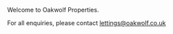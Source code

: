Welcome to Oakwolf Properties.

For all enquiries, please contact [lettings@oakwolf.co.uk](mailto:lettings@oakwolf.co.uk)
